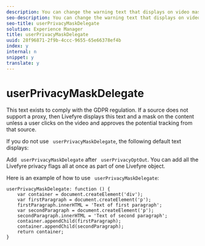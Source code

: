 ```yaml
---
description: You can change the warning text that displays on video masks using .
seo-description: You can change the warning text that displays on video masks using .
seo-title: userPrivacyMaskDelegate
solution: Experience Manager
title: userPrivacyMaskDelegate
uuid: 28f96871-2f9b-4ccc-9655-65e66378ef4b
index: y
internal: n
snippet: y
translate: y
---
```


# userPrivacyMaskDelegate

This text exists to comply with the GDPR regulation. If a source does not support a proxy, then Livefyre displays this text and a mask on the content unless a user clicks on the video and approves the potential tracking from that source. 

If you do not use ` userPrivacyMaskDelegate`, the following default text displays: 



Add ` userPrivacyMaskDelegate` after ` userPrivacyOptOut`. You can add all the Livefyre privacy flags all at once as part of one Livefyre object.

Here is an example of how to use ` userPrivacyMaskDelegate`:

```
userPrivacyMaskDelegate: function () { 
    var container = document.createElement('div'); 
    var firstParagraph = document.createElement('p'); 
    firstParagraph.innerHTML = 'Text of first paragraph'; 
    var secondParagraph = document.createElement('p'); 
    secondParagraph.innerHTML = 'Text of second paragraph'; 
    container.appendChild(firstParagraph); 
    container.appendChild(secondParagraph); 
    return container; 
}
```
